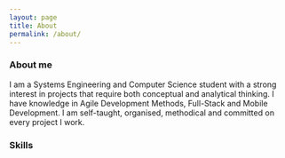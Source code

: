 ```yaml
---
layout: page
title: About
permalink: /about/
---
```

### **About me**

I am a Systems Engineering and Computer Science student with a strong interest in projects that require both conceptual and analytical thinking.  I have knowledge in Agile Development Methods, Full-Stack and Mobile Development. I am self-taught, organised, methodical and committed on every project I work.

### **Skills**
